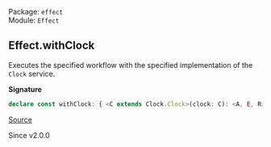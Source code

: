 Package: `effect`<br />
Module: `Effect`<br />

## Effect.withClock

Executes the specified workflow with the specified implementation of the
`Clock` service.

**Signature**

```ts
declare const withClock: { <C extends Clock.Clock>(clock: C): <A, E, R>(effect: Effect<A, E, R>) => Effect<A, E, R>; <C extends Clock.Clock, A, E, R>(effect: Effect<A, E, R>, clock: C): Effect<A, E, R>; }
```

[Source](https://github.com/Effect-TS/effect/tree/main/packages/effect/src/Effect.ts#L6785)

Since v2.0.0